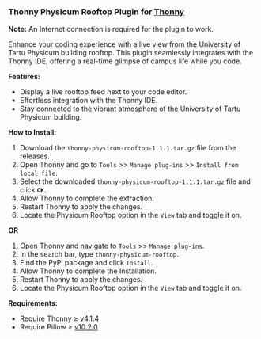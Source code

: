 ### **Thonny Physicum Rooftop Plugin for [Thonny](https://thonny.org)**
**Note:** An Internet connection is required for the plugin to work.

Enhance your coding experience with a live view from the University of Tartu Physicum building rooftop. This plugin seamlessly integrates with the Thonny IDE, offering a real-time glimpse of campus life while you code.

**Features:**

- Display a live rooftop feed next to your code editor.
- Effortless integration with the Thonny IDE.
- Stay connected to the vibrant atmosphere of the University of Tartu Physicum building.

**How to Install:**

1. Download the `thonny-physicum-rooftop-1.1.1.tar.gz` file from the releases.
2. Open Thonny and go to `Tools` >> `Manage plug-ins` >> `Install from local file`.
3. Select the downloaded `thonny-physicum-rooftop-1.1.1.tar.gz` file and click **`OK`**.
4. Allow Thonny to complete the extraction.
5. Restart Thonny to apply the changes.
6. Locate the Physicum Rooftop option in the `View` tab and toggle it on.

**OR**

1. Open Thonny and navigate to `Tools` >> `Manage plug-ins`.
2. In the search bar, type `thonny-physicum-rooftop`.
3. Find the PyPi package and click `Install`.
4. Allow Thonny to complete the Installation.
5. Restart Thonny to apply the changes.
6. Locate the Physicum Rooftop option in the `View` tab and toggle it on.

**Requirements:**

- Require Thonny ≥ [v4.1.4](https://github.com/thonny/thonny/releases/tag/v4.1.4)
- Require Pillow ≥ [v10.2.0](https://github.com/python-pillow/Pillow/releases/tag/10.2.0)
